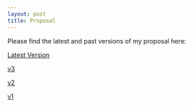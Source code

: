 ```yaml
---
layout: post
title: Proposal
---
```


Please find the latest and past versions of my proposal here:

[Latest Version]({{DenisPeskov.github.io}}/images/denis_proposal.1.21.21.pdf)

[v3]({{DenisPeskov.github.io}}/images/denis_proposal.paper.1.15.21.pdf)

[v2]({{DenisPeskov.github.io}}/images/denis_proposal.1.14.21.pdf)

[v1]({{DenisPeskov.github.io}}/images/denis_proposal.paper.1.11.21_v2.pdf)
